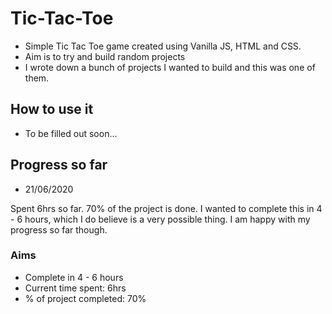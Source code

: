 # Tic-Tac-Toe

- Simple Tic Tac Toe game created using Vanilla JS, HTML and CSS.
- Aim is to try and build random projects 
- I wrote down a bunch of projects I wanted to build and this was one of them.

## How to use it

- To be filled out soon...

## Progress so far
- 21/06/2020

Spent 6hrs so far. 70% of the project is done. I wanted to complete this in 4 - 6 hours, which I do believe is a very possible thing. I am happy with my progress so far though. 

### Aims
- Complete in 4 - 6 hours
- Current time spent: 6hrs
- % of project completed: 70%